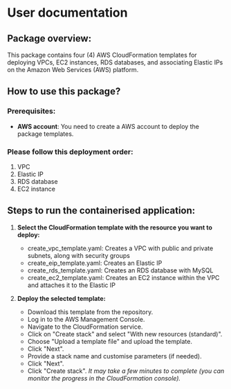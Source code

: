 # User documentation

## Package overview:
This package contains four (4) AWS CloudFormation templates for deploying VPCs, EC2 instances, RDS databases, and associating Elastic IPs on the Amazon Web Services (AWS) platform.

## How to use this package?
### Prerequisites:
- **AWS account**: You need to create a AWS account to deploy the package templates.
  
### Please follow this deployment order: 
1. VPC
2. Elastic IP
3. RDS database
4. EC2 instance

## Steps to run the containerised application:

1. **Select the CloudFormation template with the resource you want to deploy:**
   - create_vpc_template.yaml: Creates a VPC with public and private subnets, along with security groups
   - create_eip_template.yaml: Creates an Elastic IP
   - create_rds_template.yaml: Creates an RDS database with MySQL
   - create_ec2_template.yaml: Creates an EC2 instance within the VPC and attaches it to the Elastic IP

2. **Deploy the selected template:**
   - Download this template from the repository.
   - Log in to the AWS Management Console.
   - Navigate to the CloudFormation service.
   - Click on "Create stack" and select "With new resources (standard)".
   - Choose "Upload a template file" and upload the template.
   - Click "Next".
   - Provide a stack name and customise parameters (if needed).
   - Click "Next".
   - Click "Create stack".
*It may take a few minutes to complete (you can monitor the progress in the CloudFormation console).*
